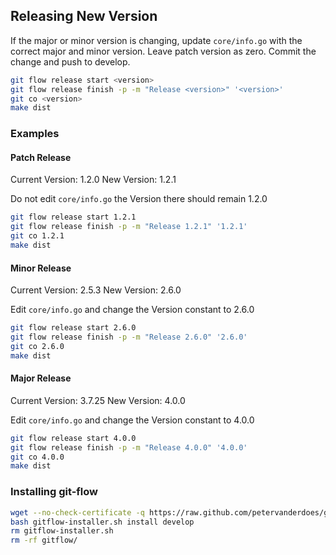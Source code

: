 ## Releasing New Version

If the major or minor version is changing, update `core/info.go` with the correct major and minor version. Leave patch version as zero. Commit the change and push to develop.

```bash
git flow release start <version>
git flow release finish -p -m "Release <version>" '<version>'
git co <version>
make dist
```

### Examples

#### Patch Release

Current Version: 1.2.0
New Version: 1.2.1

Do not edit `core/info.go` the Version there should remain 1.2.0

```bash
git flow release start 1.2.1
git flow release finish -p -m "Release 1.2.1" '1.2.1'
git co 1.2.1
make dist
```


#### Minor Release

Current Version: 2.5.3
New Version: 2.6.0

Edit `core/info.go` and change the Version constant to 2.6.0

```bash
git flow release start 2.6.0
git flow release finish -p -m "Release 2.6.0" '2.6.0'
git co 2.6.0
make dist
```


#### Major Release

Current Version: 3.7.25
New Version: 4.0.0

Edit `core/info.go` and change the Version constant to 4.0.0

```bash
git flow release start 4.0.0
git flow release finish -p -m "Release 4.0.0" '4.0.0'
git co 4.0.0
make dist
```

### Installing git-flow

```bash
wget --no-check-certificate -q https://raw.github.com/petervanderdoes/gitflow/develop/contrib/gitflow-installer.sh
bash gitflow-installer.sh install develop
rm gitflow-installer.sh
rm -rf gitflow/
```
